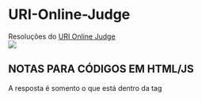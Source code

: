 # URI-Online-Judge
  Resoluções do [URI Online Judge](https://www.urionlinejudge.com.br)<br/>
  ![](https://www.jornalbomdia.com.br/tb_noticias/4009/urii.png)<br/>

## NOTAS PARA CÓDIGOS EM HTML/JS
  A resposta é somento o que está dentro da tag **_<script>_**.<br/>
  ~~~javascript
  1. <script>...</script>
  ~~~
  Na entrada de dados trocar **_prompt()_** por **_lines.shift()_**.<br/>
  ~~~javascript
  1. var a = prompt() --> var a = lines.shift()
  ~~~
  Manter as 2 primeiras linhas que estão ao abrir o URI.
  ~~~javascript
  1. var input = require('fs').readFileSync('/dev/stdin', 'utf8');<br/>
  2. var lines = input.split('\n');
  ~~~
  
## OUTROS
  Deixe seu [comentário ou sujestão](https://github.com/DevPauloYuri/URI-Online-Judge/discussions)👍<br/>
  <a href="https://github.com/DevPauloYuri" target="_blank">@DevPauloYuri</a>
